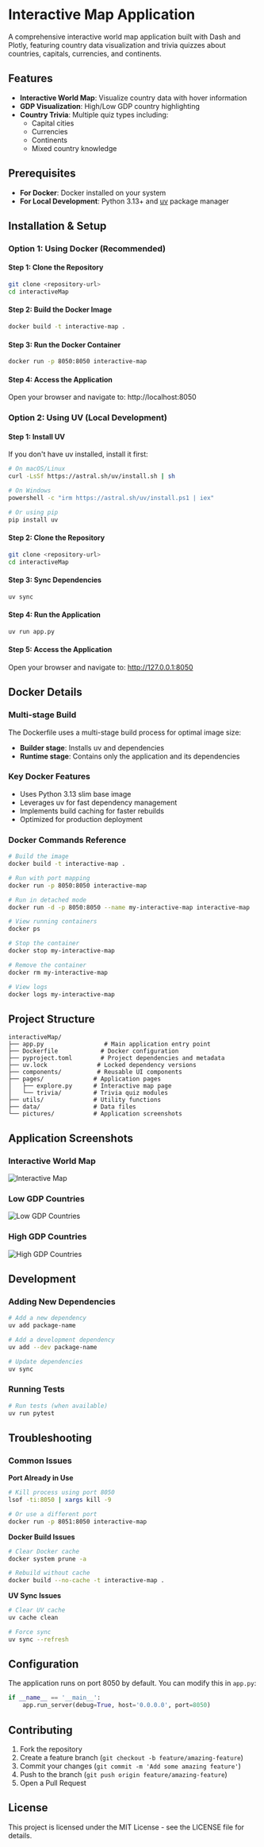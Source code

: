# Interactive Map Application

A comprehensive interactive world map application built with Dash and Plotly, featuring country data visualization and trivia quizzes about countries, capitals, currencies, and continents.

## Features

- **Interactive World Map**: Visualize country data with hover information
- **GDP Visualization**: High/Low GDP country highlighting
- **Country Trivia**: Multiple quiz types including:
  - Capital cities
  - Currencies
  - Continents
  - Mixed country knowledge

## Prerequisites

- **For Docker**: Docker installed on your system
- **For Local Development**: Python 3.13+ and [uv](https://docs.astral.sh/uv/) package manager

## Installation & Setup

### Option 1: Using Docker (Recommended)

#### Step 1: Clone the Repository
```bash
git clone <repository-url>
cd interactiveMap
```

#### Step 2: Build the Docker Image
```bash
docker build -t interactive-map .
```

#### Step 3: Run the Docker Container
```bash
docker run -p 8050:8050 interactive-map
```

#### Step 4: Access the Application
Open your browser and navigate to: http://localhost:8050

### Option 2: Using UV (Local Development)

#### Step 1: Install UV
If you don't have uv installed, install it first:
```bash
# On macOS/Linux
curl -LsSf https://astral.sh/uv/install.sh | sh

# On Windows
powershell -c "irm https://astral.sh/uv/install.ps1 | iex"

# Or using pip
pip install uv
```

#### Step 2: Clone the Repository
```bash
git clone <repository-url>
cd interactiveMap
```

#### Step 3: Sync Dependencies
```bash
uv sync
```

#### Step 4: Run the Application
```bash
uv run app.py
```

#### Step 5: Access the Application
Open your browser and navigate to: http://127.0.0.1:8050

## Docker Details

### Multi-stage Build
The Dockerfile uses a multi-stage build process for optimal image size:
- **Builder stage**: Installs uv and dependencies
- **Runtime stage**: Contains only the application and its dependencies

### Key Docker Features
- Uses Python 3.13 slim base image
- Leverages uv for fast dependency management
- Implements build caching for faster rebuilds
- Optimized for production deployment

### Docker Commands Reference

```bash
# Build the image
docker build -t interactive-map .

# Run with port mapping
docker run -p 8050:8050 interactive-map

# Run in detached mode
docker run -d -p 8050:8050 --name my-interactive-map interactive-map

# View running containers
docker ps

# Stop the container
docker stop my-interactive-map

# Remove the container
docker rm my-interactive-map

# View logs
docker logs my-interactive-map
```

## Project Structure

```
interactiveMap/
├── app.py                 # Main application entry point
├── Dockerfile            # Docker configuration
├── pyproject.toml        # Project dependencies and metadata
├── uv.lock              # Locked dependency versions
├── components/          # Reusable UI components
├── pages/              # Application pages
│   ├── explore.py      # Interactive map page
│   └── trivia/         # Trivia quiz modules
├── utils/              # Utility functions
├── data/               # Data files
└── pictures/           # Application screenshots
```

## Application Screenshots

### Interactive World Map
![Interactive Map](./pictures/Countries.png)

### Low GDP Countries
![Low GDP Countries](./pictures/Countries_Low_High_GDP.png)

### High GDP Countries
![High GDP Countries](./pictures/Countries_High_Low_GDP.png)

## Development

### Adding New Dependencies
```bash
# Add a new dependency
uv add package-name

# Add a development dependency
uv add --dev package-name

# Update dependencies
uv sync
```

### Running Tests
```bash
# Run tests (when available)
uv run pytest
```

## Troubleshooting

### Common Issues

**Port Already in Use**
```bash
# Kill process using port 8050
lsof -ti:8050 | xargs kill -9

# Or use a different port
docker run -p 8051:8050 interactive-map
```

**Docker Build Issues**
```bash
# Clear Docker cache
docker system prune -a

# Rebuild without cache
docker build --no-cache -t interactive-map .
```

**UV Sync Issues**
```bash
# Clear UV cache
uv cache clean

# Force sync
uv sync --refresh
```

## Configuration

The application runs on port 8050 by default. You can modify this in `app.py`:

```python
if __name__ == '__main__':
    app.run_server(debug=True, host='0.0.0.0', port=8050)
```

## Contributing

1. Fork the repository
2. Create a feature branch (`git checkout -b feature/amazing-feature`)
3. Commit your changes (`git commit -m 'Add some amazing feature'`)
4. Push to the branch (`git push origin feature/amazing-feature`)
5. Open a Pull Request

## License

This project is licensed under the MIT License - see the LICENSE file for details.
